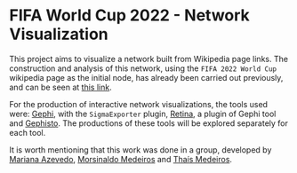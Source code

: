 # FIFA World Cup 2022 - Network Visualization

This project aims to visualize a network built from Wikipedia page links. The construction and analysis of this network, using the `FIFA 2022 World Cup` wikipedia page as the initial node, has already been carried out previously, and can be seen at [this link](https://github.com/marianabritoazevedo/data-structure-ii/tree/main/network_with_wikipedia).

For the production of interactive network visualizations, the tools used were: [Gephi](https://gephi.org/), with the `SigmaExporter` plugin, [Retina](https://ouestware.gitlab.io/retina/beta/), a plugin of Gephi tool and [Gephisto](https://jacomyma.github.io/gephisto/). The productions of these tools will be explored separately for each tool.

It is worth mentioning that this work was done in a group, developed by [Mariana Azevedo](https://github.com/marianabritoazevedo), [Morsinaldo Medeiros](https://github.com/Morsinaldo) and [Thaís Medeiros](https://github.com/thaisaraujo2000).

